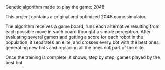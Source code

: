 Genetic algorithm made to play the game: 2048

This project contains a original and optimized 2048 game simulator.

The algorithm receives a game board, runs each alternative resulting from each possible move in such board throught a simple perceptron.
After evaluating several games and getting a score for each robot in the population, it separates an elite, and crosses every bot with the best ones, generating new bots and replacing all the ones not part of the elite.

Once the training is complete, it shows, step by step, games played by the best bot.